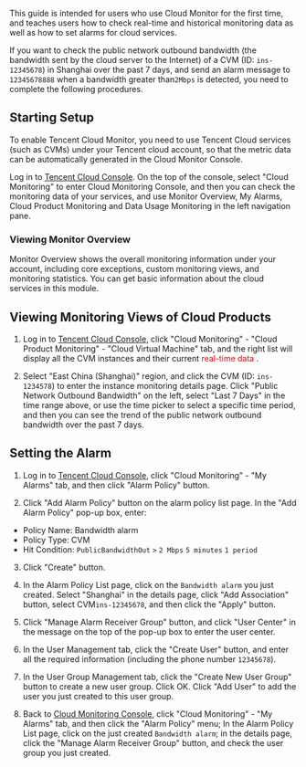 This guide is intended for users who use Cloud Monitor for the first time, and teaches users how to check real-time and historical monitoring data as well as how to set alarms for cloud services.

If you want to check the public network outbound bandwidth (the bandwidth sent by the cloud server to the Internet) of a CVM (ID: `ins-12345678`) in Shanghai over the past 7 days, and send an alarm message to `12345678888` when a bandwidth greater than`2Mbps` is detected, you need to complete the following procedures.

## Starting Setup
To enable Tencent Cloud Monitor, you need to use Tencent Cloud services (such as CVMs) under your Tencent cloud account, so that the metric data can be automatically generated in the Cloud Monitor Console.

Log in to [Tencent Cloud Console](https://console.qcloud.com). On the top of the console, select "Cloud Monitoring" to enter Cloud Monitoring Console, and then you can check the monitoring data of your services, and use Monitor Overview, My Alarms, Cloud Product Monitoring and Data Usage Monitoring in the left navigation pane.

### Viewing Monitor Overview
Monitor Overview shows the overall monitoring information under your account, including core exceptions, custom monitoring views, and monitoring statistics. You can get basic information about the cloud services in this module.

## Viewing Monitoring Views of Cloud Products
1) Log in to [Tencent Cloud Console](https://console.qcloud.com/), click "Cloud Monitoring" - "Cloud Product Monitoring" - "Cloud Virtual Machine" tab, and the right list will display all the CVM instances and their current <font color="red"> real-time data </font>.

2) Select "East China (Shanghai)" region, and click the CVM (ID: `ins-1234578`) to enter the instance monitoring details page. Click "Public Network Outbound Bandwidth" on the left, select "Last 7 Days" in the time range above, or use the time picker to select a specific time period, and then you can see the trend of the public network outbound bandwidth over the past 7 days.

## Setting the Alarm
1) Log in to [Tencent Cloud Console](https://console.qcloud.com/), click "Cloud Monitoring" - "My Alarms" tab, and then click "Alarm Policy" button.

2) Click "Add Alarm Policy" button on the alarm policy list page. In the "Add Alarm Policy" pop-up box, enter:
- Policy Name: Bandwidth alarm
- Policy Type: CVM
- Hit Condition: `PublicBandwidthOut` `>` `2 Mbps` `5 minutes` `1 period`

3) Click "Create" button.

4) In the Alarm Policy List page, click on the `Bandwidth alarm` you just created. Select "Shanghai" in the details page, click "Add Association" button, select CVM`ins-12345678`, and then click the "Apply" button.

5) Click "Manage Alarm Receiver Group" button, and click "User Center" in the message on the top of the pop-up box to enter the user center.

6) In the User Management tab, click the "Create User" button, and enter all the required information (including the phone number `12345678`).

7) In the User Group Management tab, click the "Create New User Group" button to create a new user group. Click OK. Click "Add User" to add the user you just created to this user group.

8) Back to [Cloud Monitoring Console](https://console.qcloud.com/monitor/overview), click "Cloud Monitoring" - "My Alarms" tab, and then click the "Alarm Policy" menu; In the Alarm Policy List page, click on the just created `Bandwidth alarm`; in the details page, click the "Manage Alarm Receiver Group" button, and check the user group you just created.

